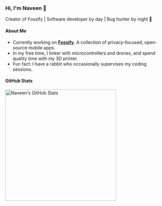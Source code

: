 ### Hi, I'm Naveen 👋

Creator of Fossify | Software developer by day | Bug hunter by night 🥷

#### About Me

- Currently working on [**Fossify**](https://github.com/FossifyOrg). A collection of privacy-focused, open-source mobile apps.
- In my free time, I tinker with microcontrollers and drones, and spend quality time with my 3D printer.
- Fun fact: I have a rabbit who occasionally supervises my coding sessions.

#### GitHub Stats

<img src="https://github-readme-stats.vercel.app/api?username=naveensingh&show_icons=true&theme=apprentice&border_radius=16" width=350 alt="Naveen's GitHub Stats" />
